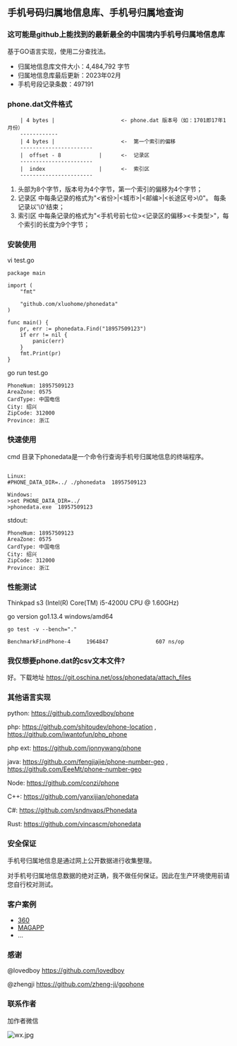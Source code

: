 手机号码归属地信息库、手机号归属地查询
----------------------------

### 这可能是github上能找到的最新最全的中国境内手机号归属地信息库
基于GO语言实现，使用二分查找法。

 - 归属地信息库文件大小：4,484,792 字节
 - 归属地信息库最后更新：2023年02月
 - 手机号段记录条数：497191

### phone.dat文件格式

        | 4 bytes |                     <- phone.dat 版本号（如：1701即17年1月份）
        ------------
        | 4 bytes |                     <-  第一个索引的偏移
        -----------------------
        |  offset - 8            |      <-  记录区
        -----------------------
        |  index                 |      <-  索引区
        -----------------------

1. 头部为8个字节，版本号为4个字节，第一个索引的偏移为4个字节；
2. 记录区 中每条记录的格式为"<省份>|<城市>|<邮编>|<长途区号>\0"。 每条记录以'\0'结束；
3. 索引区 中每条记录的格式为"<手机号前七位><记录区的偏移><卡类型>"，每个索引的长度为9个字节；

### 安装使用

 vi test.go

```
package main

import (
	"fmt"

	"github.com/xluohome/phonedata"
)

func main() {
	pr, err := phonedata.Find("18957509123")
	if err != nil {
		panic(err)
	}
	fmt.Print(pr)
}

````
go run test.go

```
PhoneNum: 18957509123
AreaZone: 0575
CardType: 中国电信
City: 绍兴
ZipCode: 312000
Province: 浙江
```

### 快速使用

cmd 目录下phonedata是一个命令行查询手机号归属地信息的终端程序。
```

Linux:
#PHONE_DATA_DIR=../ ./phonedata  18957509123

Windows:
>set PHONE_DATA_DIR=../
>phonedata.exe  18957509123
```
stdout:
```
PhoneNum: 18957509123
AreaZone: 0575
CardType: 中国电信
City: 绍兴
ZipCode: 312000
Province: 浙江
```

### 性能测试
Thinkpad s3 (Intel(R) Core(TM) i5-4200U CPU @ 1.60GHz)

go version go1.13.4 windows/amd64

```
go test -v --bench="."

BenchmarkFindPhone-4     1964847               607 ns/op

```

### 我仅想要phone.dat的csv文本文件?

好。下载地址
https://git.oschina.net/oss/phonedata/attach_files


### 其他语言实现

python: https://github.com/lovedboy/phone

php:  https://github.com/shitoudev/phone-location , https://github.com/iwantofun/php_phone

php ext: https://github.com/jonnywang/phone

java: https://github.com/fengjiajie/phone-number-geo , https://github.com/EeeMt/phone-number-geo

Node: https://github.com/conzi/phone

C++: https://github.com/yanxijian/phonedata

C#: https://github.com/sndnvaps/Phonedata

Rust: https://github.com/vincascm/phonedata

### 安全保证

手机号归属地信息是通过网上公开数据进行收集整理。

对手机号归属地信息数据的绝对正确，我不做任何保证。因此在生产环境使用前请您自行校对测试。


### 客户案例

- [360](https://www.360.cn/)
- [MAGAPP](http://www.magapp.cc/)
- ...

### 感谢
@lovedboy https://github.com/lovedboy

@zhengji  https://github.com/zheng-ji/gophone

### 联系作者

加作者微信

![wx.jpg](https://ucc.alicdn.com/pic/developer-ecology/f41fd688affb41fc8853c4f99abd3d45.jpg)
